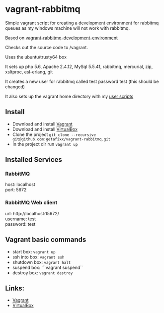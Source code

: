 vagrant-rabbitmq
================

Simple vagrant script for creating a development environment for rabbitmq queues as my windows machine will not work with rabbitmq.

Based on [vagrant-rabbitmq-development-environment](https://github.com/mdevilliers/vagrant-rabbitmq-development-environment)

Checks out the source code to /vagrant.

Uses the ubuntu/trusty64 box

It sets up php 5.6, Apache 2.4.12, MySql 5.5.41, rabbitmq, mercurial, zip, xsltproc, esl-erlang, git

It creates a new user for rabbitmq called test password test (this should be changed)

It also sets up the vagrant home directory with my [user scripts](https://github.com/getafixx/Admin-Scripts.sh)

## Install

* Download and install [Vagrant](http://downloads.vagrantup.com/)
* Download and install  [VirtualBox](https://www.virtualbox.org/wiki/Downloads)
* Clone the project ```git clone --recursive git@github.com:getafixx/vagrant-rabbitmq.git```
* In the project dir run ```vagrant up```

## Installed Services

### RabbitMQ

host: localhost  
port: 5672  

### RabbitMQ Web client

url: http://localhost:15672/  
username: test  
password: test  

## Vagrant basic commands

* start box: ```vagrant up```
* ssh into box: ```vagrant ssh```
* shutdown box: ```vagrant halt```
* suspend box: ```vagrant suspend``
* destroy box: ```vagrant destroy```

## Links: 
-  [Vagrant](http://downloads.vagrantup.com/)
-  [VirtualBox](https://www.virtualbox.org/wiki/Downloads)
